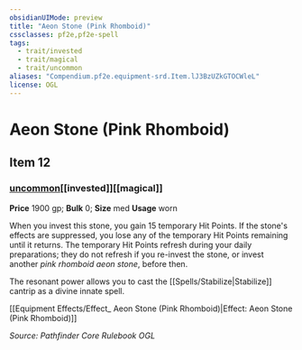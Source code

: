 ```yaml
---
obsidianUIMode: preview
title: "Aeon Stone (Pink Rhomboid)"
cssclasses: pf2e,pf2e-spell
tags:
  - trait/invested
  - trait/magical
  - trait/uncommon
aliases: "Compendium.pf2e.equipment-srd.Item.lJ3BzUZkGTOCWleL"
license: OGL
---
```

# Aeon Stone (Pink Rhomboid)
## Item 12
### [uncommon](uncommon "Uncommon Rarity Trait")[[invested]][[magical]]


**Price** 1900 gp; 
**Bulk** 0; **Size** med
**Usage** worn

When you invest this stone, you gain 15 temporary Hit Points. If the stone's effects are suppressed, you lose any of the temporary Hit Points remaining until it returns. The temporary Hit Points refresh during your daily preparations; they do not refresh if you re-invest the stone, or invest another _pink rhomboid aeon stone_, before then.

The resonant power allows you to cast the [[Spells/Stabilize|Stabilize]] cantrip as a divine innate spell.

[[Equipment Effects/Effect_ Aeon Stone (Pink Rhomboid)|Effect: Aeon Stone (Pink Rhomboid)]]

*Source: Pathfinder Core Rulebook*
*OGL*